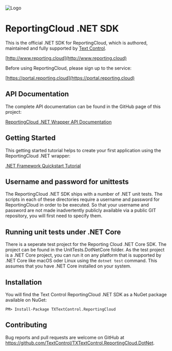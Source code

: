 ![Logo](https://raw.githubusercontent.com/TextControl/TXTextControl.ReportingCloud.Dotnet/master/Resources/rc_logo_512.png)

#  ReportingCloud .NET SDK

This is the official .NET SDK for ReportingCloud, which is authored, maintained and fully supported by [Text Control](http://www.textcontrol.com).

[http://www.reporting.cloud](http://www.reporting.cloud)

Before using ReportingCloud, please sign up to the service:

[https://portal.reporting.cloud](https://portal.reporting.cloud)

## API Documentation

The complete API documentation can be found in the GitHub page of this project:

[ReportingCloud .NET Wrapper API Documentation](http://textcontrol.github.io/TXTextControl.ReportingCloud.DotNet/api.html)

## Getting Started

This getting started tutorial helps to create your first application using the ReportingCloud .NET wrapper:

[.NET Framework Quickstart Tutorial](https://docs.reporting.cloud/docs/chapter/introduction/quickstart-dotnet)

## Username and password for unittests

The ReportingCloud .NET SDK ships with a number of .NET unit tests. The scripts in each of these directories require a username and password for ReportingCloud in order to be executed. So that your username and password are not made inadvertently publicly available via a public GIT repository, you will first need to specify them.

## Running unit tests under .NET Core

There is a seperate test project for the Reporting Cloud .NET Core SDK. The project can be found in the UnitTests.DotNetCore folder. As the test project is a .NET Core project, you can run it on any platform that is supported by .NET Core like macOS oder Linux using the `dotnet test` command. This assumes that you have .NET Core installed on your system. 

## Installation

You will find the Text Control ReportingCloud .NET SDK as a NuGet package available on NuGet:

    PM> Install-Package TXTextControl.ReportingCloud

## Contributing

Bug reports and pull requests are welcome on GitHub at https://github.com/TextControl/TXTextControl.ReportingCloud.DotNet.
